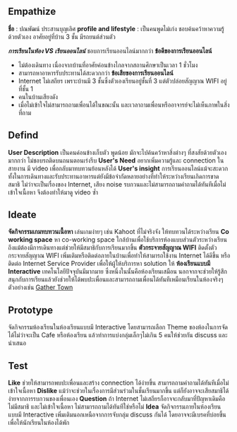 ## Empathize

**ชื่อ** : ปณพัฒน์ ประสานบุญเลิศ
**profile and lifestyle** : เป็นคนพูดไม่เก่ง ชอบค้นคว้าหาความรู้ด้วยตัวเอง อาศัยอยู่ที่บ้าน 3 ชั้น มีรถยนต์ส่วนตัว

**_การเรียนในห้อง VS เรียนออนไลน์_**
ชอบการเรียนออนไลน์มากกว่า
**ข้อดีของการเรียนออนไลน์**

- ไม่ต้องเดินทาง เนื่องจากบ้านที่อาศัยค่อนข้างไกลจากสถานศึกษาเป็นเวลา 1 ชั่วโมง
- สามารถหาอาหารรับประทานได้สะดวกกว่า
  **ข้อเสียของการเรียนออนไลน์**
- Internet ไม่เสถียร เพราะบ้านมี 3 ชั้นซึ่งตัวเองเรียนอยู่ชั้นที่ 3 แต่ตัวปล่อยสัญญาณ WIFI อยู่ที่ชั้น 1
- คนในบ้านเสียงดัง
- เมื่อไม่เข้าใจไม่สามารถถามเพื่อนได้ในขณะนั้น และเวลาถามเพื่อนหรืออาจารย์จะไม่เห็นภาพในสิ่งที่ถาม

## Defind

**User Description**
เป็นคนค่อนข้างเก็บตัว พูดน้อย มักจะไปค้นคว้าหาสิ่งต่างๆ ที่สงสัยด้วยตัวเองมากกว่า ไม่ชอบรถติดบนถนนตอนเร่งรีบ
**User's Need**
อยากเพิ่มความรู้และ connection ในสายงาน มี video เพื่อกลับมาทบทวนย้อนหลังได้
**User's insight**
การเรียนออนไลน์แม้จะสะดวกทั้งในการเดินทางและรับประทานอาหารแต่ยังมีข้อจำกัดหลายอย่างที่ทำให้ระหว่างเรียนเกิดการขาดสมาธิ ไม่ว่าจะเป็นเรื่องของ Internet, เสียง noise รบกวนและไม่สามารถถามคำถามได้ทันทีเมื่อไม่เข้าใจเนื้อหา จึงต้องทำให้มาดู video ซ้ำ

## Ideate

**จัดกิจกรรมเกมทบทวนเนื้อหา**
เล่นเกมง่ายๆ เช่น Kahoot ที่ไม่จริงจัง ให้ทบทวนได้ระหว่างเรียน
**Co working space**
หา co-working space ใกล้บ้านเพื่อใช้บริการห้องแบบส่วนตัวระหว่างเรียน ถึงแม้ต้องมีการเดินทางแต่ช่วยให้มีสมาธิกับการเรียนมากขึ้น
**ตัวกระจายสัญญาณ WIFI**
ติดตั้งตัวกระจายสัญญาณ WIFI เพิ่มเติมหรือติดต่อภายในบ้านเพื่อทำให้สามารถใช้งาน Internet ได้ดีขึ้น หรือติดต่อ Internet Service Provider เพื่อให้ผู้ให้บริการหา solution ให้
**ห้องเรียนแบบมี Interactive**
เทคโนโลยีปัจจุบันมีมากมาย ซึ่งหนึ่งในนั้นคือห้องเรียนเสมือน นอกจากจะช่วยให้รู้สึกสนุกกับการเรียนแล้วยังช่วยให้ได้พบปะเพื่อนและสามารถถามเพื่อนได้ทันทีเหมือนเรียนในห้องจริงๆ ตัวอย่างเช่น [Gather Town](https://www.gather.town/)

## Prototype

จัดกิจกรรมห้องเรียนในห้องเรียนแบบมี Interactive โดยสามารถเลือก Theme ของห้องในการจัดได้ไม่ว่าจะเป็น Cafe หรือห้องเรียน แล้วทำการแบ่งกลุ่มเล็กๆไม่เกิน 5 คนให้ช่วยกัน discuss และนำเสนอ

## Test

**Like**
ช่วยให้สามารถพบปะเพื่อนและสร้าง connection ได้ง่ายขึ้น สามารถถามคำถามได้ทันทีเมื่อไม่เข้าใจเนื้อหา
**Dislike**
แม้ว่าจะช่วยในเรื่องการมีส่วนร่วมในชั้นเรียนมากขึ้น แต่ก็ยังอาจจะเสียสมาธิได้ง่ายจากการรบกวนของเพื่อนเอง
**Question**
ถ้า Internet ไม่เสถียรก็อาจจะกลับมาที่ปัญหาเดิมคือไม่มีสมาธิ และไม่เข้าใจเนื้อหา ไม่สามารถถามได้ทันทีใช่หรือไม่
**Idea**
จัดกิจกรรมภายในห้องเรียนแบบมี Interactive เพิ่มเติมนอกเหนือจากการจับกลุ่ม discuss กันได้ โดยอาจจะมีเบรคที่บ่อยขึ้นเพื่อให้นักเรียนในห้องได้พัก

